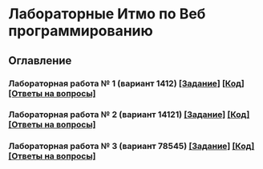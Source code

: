 # Лабораторные Итмо по Веб программированию

## Оглавление
### Лабораторная работа № 1 (вариант 1412) [[Задание]](https://github.com/Oleg-Pashchenko/Itmo_web_labs/blob/main/web_lab1/README.md) [[Код]](https://github.com/Oleg-Pashchenko/Itmo_web_labs/blob/main/web_lab1/) [[Ответы на вопросы]](https://github.com/band-of-four/cheatsheets/blob/master/Internet-Applications-Development/Lab1.md)
### Лабораторная работа № 2 (вариант 14121) [[Задание]](https://github.com/Oleg-Pashchenko/Itmo_web_labs/blob/main/web_lab2/README.md) [[Код]](https://github.com/Oleg-Pashchenko/Itmo_web_labs/blob/main/web_lab2/) [[Ответы на вопросы]](https://github.com/band-of-four/cheatsheets/blob/master/Internet-Applications-Development/Lab2.md)
### Лабораторная работа № 3 (вариант 78545) [[Задание]](https://github.com/Oleg-Pashchenko/Itmo_web_labs/blob/main/web_lab3/README.md) [[Код]](https://github.com/Oleg-Pashchenko/Itmo_web_labs/blob/main/web_lab3/) [[Ответы на вопросы]](https://github.com/band-of-four/cheatsheets/blob/master/Internet-Applications-Development/Lab3.md)
